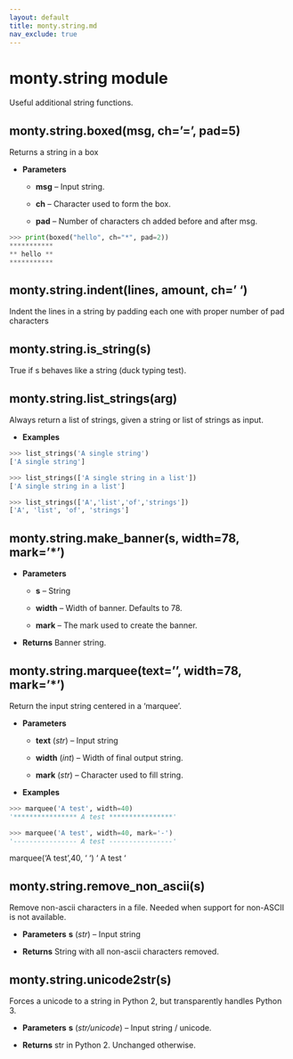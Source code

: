 ```yaml
---
layout: default
title: monty.string.md
nav_exclude: true
---
```


# monty.string module

Useful additional string functions.

## monty.string.boxed(msg, ch=’=’, pad=5)

Returns a string in a box


* **Parameters**

    * **msg** – Input string.


    * **ch** – Character used to form the box.


    * **pad** – Number of characters ch added before and after msg.

```python
>>> print(boxed("hello", ch="*", pad=2))
***********
** hello **
***********
```

## monty.string.indent(lines, amount, ch=’ ‘)

Indent the lines in a string by padding each one with proper number of pad
characters

## monty.string.is_string(s)

True if s behaves like a string (duck typing test).

## monty.string.list_strings(arg)

Always return a list of strings, given a string or list of strings as
input.


* **Examples**
```python
>>> list_strings('A single string')
['A single string']
```

```python
>>> list_strings(['A single string in a list'])
['A single string in a list']
```

```python
>>> list_strings(['A','list','of','strings'])
['A', 'list', 'of', 'strings']
```

## monty.string.make_banner(s, width=78, mark=’\*’)


* **Parameters**

    * **s** – String


    * **width** – Width of banner. Defaults to 78.


    * **mark** – The mark used to create the banner.


* **Returns**
Banner string.

## monty.string.marquee(text=’’, width=78, mark=’\*’)

Return the input string centered in a ‘marquee’.


* **Parameters**

    * **text** (*str*) – Input string


    * **width** (*int*) – Width of final output string.


    * **mark** (*str*) – Character used to fill string.


* **Examples**
```python
>>> marquee('A test', width=40)
'**************** A test ****************'
```

```python
>>> marquee('A test', width=40, mark='-')
'---------------- A test ----------------'
```

marquee(‘A test’,40, ‘ ‘)
‘                 A test                 ‘

## monty.string.remove_non_ascii(s)

Remove non-ascii characters in a file. Needed when support for non-ASCII
is not available.


* **Parameters**
**s** (*str*) – Input string


* **Returns**
String with all non-ascii characters removed.

## monty.string.unicode2str(s)

Forces a unicode to a string in Python 2, but transparently handles
Python 3.


* **Parameters**
**s** (*str/unicode*) – Input string / unicode.


* **Returns**
str in Python 2. Unchanged otherwise.